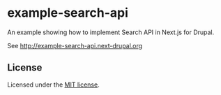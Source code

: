 # example-search-api

An example showing how to implement Search API in Next.js for Drupal.

See http://example-search-api.next-drupal.org

## License

Licensed under the [MIT license](https://github.com/chapter-three/next-drupal/blob/master/LICENSE).
